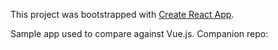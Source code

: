 This project was bootstrapped with [Create React App](https://github.com/facebookincubator/create-react-app).

Sample app used to compare against Vue.js. Companion repo: 